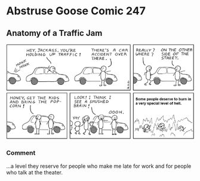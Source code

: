 # Abstruse Goose Comic 247
## Anatomy of a Traffic Jam

![image](comics/the_SPECIAL_hell.png)
### Comment
...a level they reserve for people who make me late for work and for people who talk at the theater.

